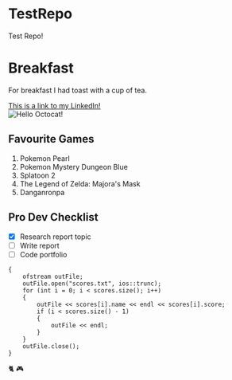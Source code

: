 # TestRepo
Test Repo!

# Breakfast
For breakfast I had toast with a cup of tea.

[This is a link to my LinkedIn!](https://www.linkedin.com/in/emily-perry-a72324223/)  
![Hello Octocat!](https://octodex.github.com/images/boxertocat_octodex.jpg)

## Favourite Games
1. Pokemon Pearl
2. Pokemon Mystery Dungeon Blue
3. Splatoon 2
4. The Legend of Zelda: Majora's Mask
5. Danganronpa

## Pro Dev Checklist

- [x] Research report topic
- [ ] Write report
- [ ] Code portfolio

```void saveScores(vector<ScoreEntry>& scores)
{
    ofstream outFile;
    outFile.open("scores.txt", ios::trunc);
    for (int i = 0; i < scores.size(); i++)
    {
        outFile << scores[i].name << endl << scores[i].score;
        if (i < scores.size() - 1)
        {
            outFile << endl;
        }
    }
    outFile.close();
}
```

:cat2: :video_game:

